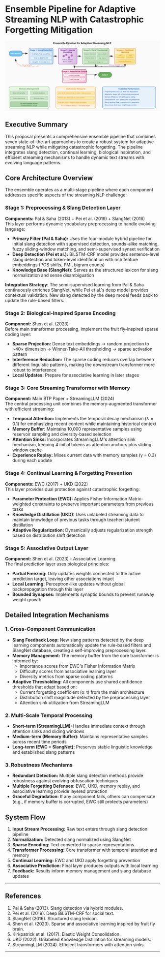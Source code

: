 # Ensemble Pipeline for Adaptive Streaming NLP with Catastrophic Forgetting Mitigation

![](https://github.com/VaibhavGuptaIIITD/Creativity_CoSY_Lab/blob/main/readme_images2/adaptiveNLP.png?raw=true)

## Executive Summary
This proposal presents a comprehensive ensemble pipeline that combines seven state-of-the-art approaches to create a robust system for adaptive streaming NLP while mitigating catastrophic forgetting. The pipeline integrates slang detection, continual learning, biological inspiration, and efficient streaming mechanisms to handle dynamic text streams with evolving language patterns.

## Core Architecture Overview
The ensemble operates as a multi-stage pipeline where each component addresses specific aspects of the streaming NLP challenge:

### Stage 1: Preprocessing & Slang Detection Layer  
**Components:** Pal & Saha (2013) + Pei et al. (2019) + SlangNet (2016)  
This layer performs dynamic vocabulary preprocessing to handle evolving language:

- **Primary Filter (Pal & Saha):** Uses the four-module hybrid pipeline for initial slang detection with supervised detection, sounds-alike matching, fuzzy sliding-window matching, and semi-supervised synset verification  
- **Deep Detection (Pei et al.):** BiLSTM-CRF model provides sentence-level slang detection and token-level identification with rich feature embeddings (POS shifts, PMI, bigram counts)  
- **Knowledge Base (SlangNet):** Serves as the structured lexicon for slang normalization and sense disambiguation  

**Integration Strategy:** The semi-supervised learning from Pal & Saha continuously enriches SlangNet, while Pei et al.'s deep model provides contextual validation. New slang detected by the deep model feeds back to update the rule-based filters.

### Stage 2: Biological-Inspired Sparse Encoding  
**Component:** Shen et al. (2023)  
Before main transformer processing, implement the fruit fly-inspired sparse coding layer:

- **Sparse Projection:** Dense text embeddings → random projection to ~40× dimension → Winner-Take-All thresholding → sparse activation pattern  
- **Interference Reduction:** The sparse coding reduces overlap between different linguistic patterns, making the downstream transformer more robust to interference  
- **Local Updates:** Prepare for associative learning in later stages

### Stage 3: Core Streaming Transformer with Memory  
**Component:** Main BTP Paper + StreamingLLM (2024)  
The central processing unit combines the memory-augmented transformer with efficient streaming:

- **Temporal Attention:** Implements the temporal decay mechanism (λ = 0.1) for emphasizing recent content while maintaining historical context  
- **Memory Buffer:** Maintains 10,000 representative samples using reservoir sampling and diversity-based selection  
- **Attention Sinks:** Incorporates StreamingLLM's attention sink mechanism, keeping 4 initial tokens as attention anchors plus sliding window cache  
- **Experience Replay:** Mixes current data with memory samples (γ = 0.3) during each update

### Stage 4: Continual Learning & Forgetting Prevention  
**Components:** EWC (2017) + UKD (2022)  
This layer provides dual protection against catastrophic forgetting:

- **Parameter Protection (EWC):** Applies Fisher Information Matrix-weighted constraints to preserve important parameters from previous tasks  
- **Knowledge Distillation (UKD):** Uses unlabeled streaming data to maintain knowledge of previous tasks through teacher-student distillation  
- **Adaptive Regularization:** Dynamically adjusts regularization strength based on distribution shift detection

### Stage 5: Associative Output Layer  
**Component:** Shen et al. (2023) - Associative Learning  
The final prediction layer uses biological principles:

- **Partial Freezing:** Only updates weights connected to the active prediction target, leaving other associations intact  
- **Local Learning:** Perceptron-like updates without global backpropagation through this layer  
- **Bounded Synapses:** Implements synaptic bounds to prevent runaway weight growth

## Detailed Integration Mechanisms

### 1. Cross-Component Communication  
- **Slang Feedback Loop:** New slang patterns detected by the deep learning components automatically update the rule-based filters and SlangNet database, creating a self-improving preprocessing layer.  
- **Memory Management:** The memory buffer from the core transformer is informed by:
  - Importance scores from EWC's Fisher Information Matrix  
  - Difficulty scores from associative learning layer  
  - Diversity metrics from sparse coding patterns  
- **Adaptive Thresholding:** All components use shared confidence thresholds that adapt based on:
  - Current forgetting coefficient (α_t) from the main architecture  
  - Distribution shift magnitude detected by the preprocessing layer  
  - Attention sink utilization from StreamingLLM

### 2. Multi-Scale Temporal Processing  
- **Short-term (StreamingLLM):** Handles immediate context through attention sinks and sliding windows  
- **Medium-term (Memory Buffer):** Maintains representative samples across recent time periods  
- **Long-term (EWC + SlangNet):** Preserves stable linguistic knowledge and established slang patterns

### 3. Robustness Mechanisms  
- **Redundant Detection:** Multiple slang detection methods provide robustness against evolving obfuscation techniques  
- **Multiple Forgetting Defenses:** EWC, UKD, memory replay, and associative learning provide layered protection  
- **Graceful Degradation:** If any component fails, others can compensate (e.g., if memory buffer is corrupted, EWC still protects parameters)

## System Flow

1. **Input Stream Processing:** Raw text enters through slang detection pipeline  
2. **Normalization:** Detected slang normalized using SlangNet  
3. **Sparse Encoding:** Text converted to sparse representations  
4. **Transformer Processing:** Core transformer with temporal attention and memory  
5. **Continual Learning:** EWC and UKD apply forgetting prevention  
6. **Associative Prediction:** Final layer produces outputs with local learning  
7. **Feedback:** Results inform memory management and slang database updates

---

##  References

1. Pal & Saha (2013). Slang detection via hybrid modules.
2. Pei et al. (2019). Deep BiLSTM-CRF for social text.
3. SlangNet (2016). Structured slang lexicon.
4. Shen et al. (2023). Sparse and associative learning inspired by fruit fly brain.
5. Kirkpatrick et al. (2017). Elastic Weight Consolidation.
6. UKD (2022). Unlabeled Knowledge Distillation for streaming models.
7. StreamingLLM (2024). Efficient transformers with attention sinks.

---
